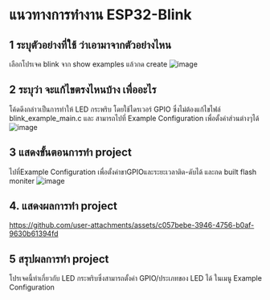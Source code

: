 # แนวทางการทำงาน ESP32-Blink
## 1 ระบุตัวอย่างที่ใช้ ว่าเอามาจากตัวอย่างไหน
เลือกโปรเจค blink จาก show examples แล้วกด create
![image](https://github.com/user-attachments/assets/b300c129-bdda-4135-be79-3e265464bf26)

## 2 ระบุว่า จะแก้ไขตรงไหนบ้าง เพื่ออะไร
โค้ดดีงกล่าวเป็นการทำให้ LED กระพริบ โดยใช้ไดรเวอร์ GPIO ซึ่งไม่ต้องแก้ไขไฟล์ blink_example_main.c และ สามารถไปที่ Example Configuration เพื่อตั้งค่าส่วนต่างๆได้ 
![image](https://github.com/user-attachments/assets/8ea147d1-7d20-4a10-ba9a-e9adf92dcc7b)

## 3 แสดงขั้นตอนการทำ project
ไปที่Example Configuration เพื่อตั้งค่าขาGPIOและระยะเวลาติด-ดับได้ และกด built flash moniter
![image](https://github.com/user-attachments/assets/32ee579d-741c-459a-8982-1eb98b162444)

## 4. แสดงผลการทำ project


https://github.com/user-attachments/assets/c057bebe-3946-4756-b0af-9630b61394fd



## 5 สรุปผลการทำ project
โปรเจคนี้ทำเกี่ยวกับ LED กระพริบซึ่งสามารถตั้งค่า GPIO/ประเภทของ LED ได้ ในเมนู Example Configuration
